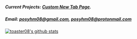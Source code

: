 ##### Current Projects: [Custom New Tab Page](https://github.com/toaster08/my-new-tab).
##### Email: posyhm08@gmail.com, posyhm08@protonmail.com


[![toaster08's github stats](https://github-readme-stats.vercel.app/api?username=toaster08)](https://github.com/anuraghazra/github-readme-stats)
